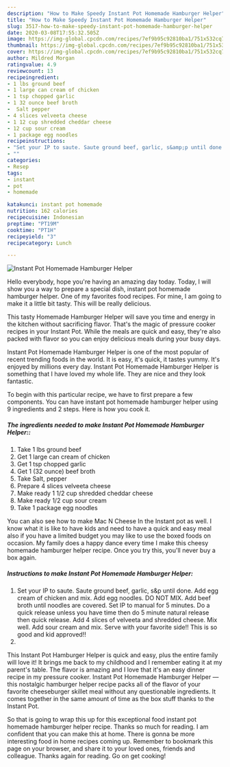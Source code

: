 ```yaml
---
description: "How to Make Speedy Instant Pot Homemade Hamburger Helper"
title: "How to Make Speedy Instant Pot Homemade Hamburger Helper"
slug: 3517-how-to-make-speedy-instant-pot-homemade-hamburger-helper
date: 2020-03-08T17:55:32.505Z
image: https://img-global.cpcdn.com/recipes/7ef9b95c92810ba1/751x532cq70/instant-pot-homemade-hamburger-helper-recipe-main-photo.jpg
thumbnail: https://img-global.cpcdn.com/recipes/7ef9b95c92810ba1/751x532cq70/instant-pot-homemade-hamburger-helper-recipe-main-photo.jpg
cover: https://img-global.cpcdn.com/recipes/7ef9b95c92810ba1/751x532cq70/instant-pot-homemade-hamburger-helper-recipe-main-photo.jpg
author: Mildred Morgan
ratingvalue: 4.9
reviewcount: 13
recipeingredient:
- 1 lbs ground beef
- 1 large can cream of chicken
- 1 tsp chopped garlic
- 1 32 ounce beef broth
-  Salt pepper
- 4 slices velveeta cheese
- 1 12 cup shredded cheddar cheese
- 12 cup sour cream
- 1 package egg noodles
recipeinstructions:
- "Set your IP to saute. Saute ground beef, garlic, s&amp;p until done. Add egg cream of chicken and mix. Add egg noodles. DO NOT MIX. Add beef broth until noodles are covered. Set IP to manual for 5 minutes. Do a quick release unless you have time then do 5 minute natural release then quick release. Add 4 slices of velveeta and shredded cheese. Mix well. Add sour cream and mix. Serve with your favorite side!! This is so good and kid approved!!"
- ""
categories:
- Resep
tags:
- instant
- pot
- homemade

katakunci: instant pot homemade
nutrition: 162 calories
recipecuisine: Indonesian
preptime: "PT19M"
cooktime: "PT1H"
recipeyield: "3"
recipecategory: Lunch

---
```



![Instant Pot Homemade Hamburger Helper](https://img-global.cpcdn.com/recipes/7ef9b95c92810ba1/751x532cq70/instant-pot-homemade-hamburger-helper-recipe-main-photo.jpg)

Hello everybody, hope you're having an amazing day today. Today, I will show you a way to prepare a special dish, instant pot homemade hamburger helper. One of my favorites food recipes. For mine, I am going to make it a little bit tasty. This will be really delicious.

This tasty Homemade Hamburger Helper will save you time and energy in the kitchen without sacrificing flavor. That&#39;s the magic of pressure cooker recipes in your Instant Pot. While the meals are quick and easy, they&#39;re also packed with flavor so you can enjoy delicious meals during your busy days.

Instant Pot Homemade Hamburger Helper is one of the most popular of recent trending foods in the world. It is easy, it's quick, it tastes yummy. It's enjoyed by millions every day. Instant Pot Homemade Hamburger Helper is something that I have loved my whole life. They are nice and they look fantastic.


To begin with this particular recipe, we have to first prepare a few components. You can have instant pot homemade hamburger helper using 9 ingredients and 2 steps. Here is how you cook it.

##### The ingredients needed to make Instant Pot Homemade Hamburger Helper::

1. Take 1 lbs ground beef
1. Get 1 large can cream of chicken
1. Get 1 tsp chopped garlic
1. Get 1 (32 ounce) beef broth
1. Take  Salt, pepper
1. Prepare 4 slices velveeta cheese
1. Make ready 1 1/2 cup shredded cheddar cheese
1. Make ready 1/2 cup sour cream
1. Take 1 package egg noodles


You can also see how to make Mac N Cheese In the Instant pot as well. I know what it is like to have kids and need to have a quick and easy meal also if you have a limited budget you may like to use the boxed foods on occasion. My family does a happy dance every time I make this cheesy homemade hamburger helper recipe. Once you try this, you&#39;ll never buy a box again. 

##### Instructions to make Instant Pot Homemade Hamburger Helper:

1. Set your IP to saute. Saute ground beef, garlic, s&amp;p until done. Add egg cream of chicken and mix. Add egg noodles. DO NOT MIX. Add beef broth until noodles are covered. Set IP to manual for 5 minutes. Do a quick release unless you have time then do 5 minute natural release then quick release. Add 4 slices of velveeta and shredded cheese. Mix well. Add sour cream and mix. Serve with your favorite side!! This is so good and kid approved!!
1. 


This Instant Pot Hamburger Helper is quick and easy, plus the entire family will love it! It brings me back to my childhood and I remember eating it at my parent&#39;s table. The flavor is amazing and I love that it&#39;s an easy dinner recipe in my pressure cooker. Instant Pot Homemade Hamburger Helper — this nostalgic hamburger helper recipe packs all of the flavor of your favorite cheeseburger skillet meal without any questionable ingredients. It comes together in the same amount of time as the box stuff thanks to the Instant Pot. 

So that is going to wrap this up for this exceptional food instant pot homemade hamburger helper recipe. Thanks so much for reading. I am confident that you can make this at home. There is gonna be more interesting food in home recipes coming up. Remember to bookmark this page on your browser, and share it to your loved ones, friends and colleague. Thanks again for reading. Go on get cooking!
